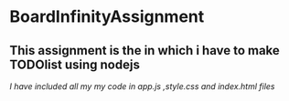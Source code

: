 # BoardInfinityAssignment

## This assignment is the in which i have to make TODOlist using nodejs

_I have included all my my code in app.js ,style.css and index.html files_
